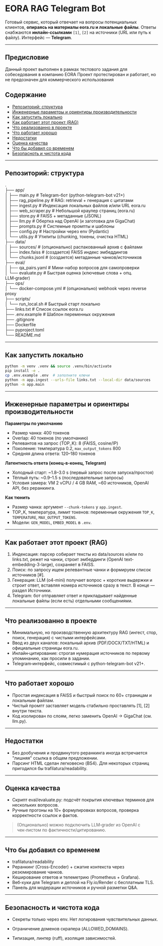 # EORA RAG Telegram Bot

Готовый сервис, который отвечает на вопросы потенциальных клиентов, **опираясь на материалы eora.ru и локальные файлы**. Ответы снабжаются **инлайн‑ссылками** `[1]`, `[2]` на источники (URL или путь к файлу). 
Интерфейс — **Telegram**.

---
## Предисловие
Данный проект выполнен в рамках тестового задания для собеседования в компанию EORA
Проект протестирован и работает, но не предозначен для коммерческого использования


## Содержание

- [Репозиторий: структура](#репозиторий-структура)
- [Инженерные параметры и ориентиры производительности](#Инженерные-параметры-и-ориентиры-производительности)
- [Как запустить локально](#как-запустить-локально)
- [Как работает этот проект (RAG)](#как-работает-этот-проект-rag)
- [Что реализованно в проекте](#что-реализованно-в-проекте)
- [Что работает хорошо](#что-работает-хорошо)
- [Недостатки](#недостатки)
- [Оценка качества](#оценка-качества)
- [Что бы добавил со временем](#что-бы-добавил-со-временем)
- [Безопасноть и чистота кода](#безопасность-и-чистота-кода)

---

## Репозиторий: структура

.   
├── app/   
│   ├── main.py                 # Telegram-бот (python-telegram-bot v21+)   
│   ├── rag_pipeline.py         # RAG: retrieval + генерация с цитатами   
│   ├── ingest.py               # Индексация локальных файлов и/или URL eora.ru   
│   ├── web_scraper.py          # Небольшой краулер страниц (eora.ru)   
│   ├── store.py                # FAISS + метаданные (JSONL)   
│   ├── llm.py                  # Обертка над OpenAI (и заготовка для GigaChat)   
│   ├── prompts.py              # Системные промпты и шаблоны   
│   ├── config.py               # Настройки через env (Pydantic)   
│   └── utils.py                # Утилиты (chunking, токены, очистка HTML)   
├── data/   
│   ├── sources/                # (опционально) распакованный архив с файлами   
│   ├── index.faiss             # (создается) FAISS индекс эмбеддингов   
│   └── chunks.jsonl            # (создается) метаданные чанков/источников   
├── eval/   
│   ├── qa_pairs.yaml           # Мини-набор вопросов для самопроверки   
│   └── evaluate.py             # Быстрая оценка (ключевые слова + опц. LLM‑grader)   
├── ops/   
│   └── docker-compose.yml      # (опционально) webhook через reverse proxy   
├── scripts/   
│   └── run_local.sh            # Быстрый старт локально   
├── links.txt                   # Список ссылок eora.ru   
├── .env.example                # Шаблон переменных окружения   
├── .gitignore   
├── Dockerfile   
├── pyproject.toml   
└── README.md   

---

## Как запустить локально
```bash
python -m venv .venv && source .venv/bin/activate
pip install -e .
cp .env.example .env  # заполните ключи
python -m app.ingest --urls-file links.txt --local-dir data/sources
python -m app.main
```

---

## Инженерные параметры и ориентиры производительности
**Параметры по умолчанию**
- Размер чанка: 400 токенов
- Overlap: 40 токенов (по умолчанию)
- Релевантов на запрос (TOP_K): 8 (FAISS, cosine/IP)
- Поколение: температура 0.2, `max_output_tokens` 800
- Средняя длина ответа: 120–180 токенов

**Латентность ответа (конец-в-конец, Telegram)**
- Холодный старт: ~1.8–3.0 s (первый запрос после запуска/простоя)
- Тёплый путь: ~0.9–1.5 s (последовательные запросы)
- Условия замера: VM 2 vCPU / 4 GB RAM, ~60 источников, OpenAI API, без реранкинга.

**Как тюнить**
- Размер чанка: аргумент `--chunk-tokens` у `app.ingest`.
- TOP_K, температура, лимит токенов: переменные окружения `TOP_K`, `TEMPERATURE`, `MAX_OUTPUT_TOKENS`.
- Модели: `GEN_MODEL`, `EMBED_MODEL` в `.env`.
  
---

## Как работает этот проект (RAG)
1. Индексация: парсер собирает тексты из data/sources и/или по links.txt, режет на чанки, строит эмбеддинги (OpenAI text-embedding-3-large), сохраняет в FAISS.
2. Поиск: по запросу ищем релевантные чанки и формируем список источников [#].
3. Генерация: LLM (o4-mini) получает вопрос + короткие выдержки и строит ответ, вставляя номера источников сразу в текст. В конце — раздел Источники.
4. Telegram: бот отправляет ответ и прикладывает найденные локальные файлы (если есть) отдельными сообщениями.

---

## Что реализованно в проекте
- Минимальную, но производственную архитектуру RAG (ингест, стор, поиск, генерация) с чистыми интерфейсами.
- Ввод из двух каналов: локальный архив (PDF/DOCX/TXT/HTML) и официальные страницы eora.ru.
- Инлайн‑цитирование: строгая нумерация источников по первому упоминанию, как просили в задании.
- Telegram‑интерфейс, совместимый с python-telegram-bot v21+.

---

## Что работает хорошо
- Простая индексация в FAISS и быстрый поиск по 60+ страницам и локальным файлам.
- Чистый промпт заставляет модель стабильно проставлять [1], [2] внутри текста.
- Код изолирован по слоям, легко заменить OpenAI → GigaChat (см. llm.py).

---

## Недостатки
- Без дообучения и продвинутого реранкинга иногда встречается "лишняя" ссылка в общем предложении.
- Парсинг HTML сделан легковесно (BS4). Для некоторых страниц пригодился бы trafilatura/readability.

---

## Оценка качества
- Скрипт eval/evaluate.py: подсчёт покрытия ключевых терминов для нескольких вопросов.
- Ручные прогоны на 10+ формулировках вопросов, проверка корректности ссылок и фактов.
> (Опционально) можно подключить LLM‑grader из OpenAI с чек‑листом по фактичности/цитированию.

---

## Что бы добавил со временем
- trafilatura/readability
- Реранкинг (Cross-Encoder) + сжатие контекста через резюмирование чанков.
- Кеширование ответов и телеметрию (Prometheus + Grafana).
- Веб‑хуки для Telegram и деплой на Fly.io/Render с бесплатным TLS.
- Панель для модерации источников и ручной разметки Q&A.

---

## Безопасность и чистота кода
- Секреты только через env. Нет логирования чувствительных данных.
- Ограничение доменов скрапера (ALLOWED_DOMAINS).

- Типизация, линтер (ruff), изоляция зависимостей.




